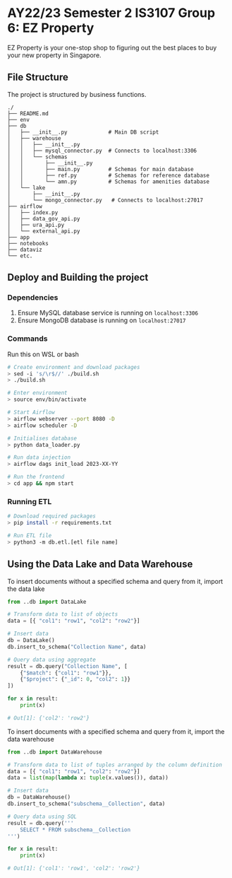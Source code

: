 # AY22/23 Semester 2 IS3107 Group 6: EZ Property

EZ Property is your one-stop shop to figuring out the best places to buy your new property in Singapore.

## File Structure

The project is structured by business functions.

```
./
├── README.md
├── env
├── db
│   ├── __init__.py             # Main DB script
│   ├── warehouse
│   │   ├── __init__.py
│   │   ├── mysql_connector.py  # Connects to localhost:3306
│   │   └── schemas
│   │       ├── __init__.py
│   │       ├── main.py         # Schemas for main database
│   │       ├── ref.py          # Schemas for reference database
│   │       └── amn.py          # Schemas for amenities database
│   └── lake
│       ├── __init__.py
│       └── mongo_connector.py   # Connects to localhost:27017
├── airflow
│   ├── index.py
│   ├── data_gov_api.py
│   ├── ura_api.py
│   └── external_api.py
├── app
├── notebooks
├── dataviz
└── etc.
```

## Deploy and Building the project

### Dependencies

1. Ensure MySQL database service is running on `localhost:3306`
2. Ensure MongoDB database is running on `localhost:27017`

### Commands

Run this on WSL or bash

```bash
# Create environment and download packages
> sed -i 's/\r$//' ./build.sh
> ./build.sh

# Enter environment
> source env/bin/activate

# Start Airflow
> airflow webserver --port 8080 -D
> airflow scheduler -D

# Initialises database
> python data_loader.py

# Run data injection
> airflow dags init_load 2023-XX-YY

# Run the frontend
> cd app && npm start
```

### Running ETL

```bash
# Download required packages
> pip install -r requirements.txt

# Run ETL file
> python3 -m db.etl.[etl file name]

```

## Using the Data Lake and Data Warehouse

To insert documents without a specified schema and query from it, import the data lake

```python
from ..db import DataLake

# Transform data to list of objects
data = [{ "col1": "row1", "col2": "row2"}]

# Insert data
db = DataLake()
db.insert_to_schema("Collection Name", data)

# Query data using aggregate
result = db.query("Collection Name", [
    {"$match": {"col1": "row1"}},
    {"$project": {"_id": 0, "col2": 1}}
])

for x in result:
    print(x)

# Out[1]: {'col2': 'row2'}
```

To insert documents with a specified schema and query from it, import the data warehouse

```python
from ..db import DataWarehouse

# Transform data to list of tuples arranged by the column definition
data = [{ "col1": "row1", "col2": "row2"}]
data = list(map(lambda x: tuple(x.values()), data))

# Insert data
db = DataWarehouse()
db.insert_to_schema("subschema__Collection", data)

# Query data using SQL
result = db.query('''
    SELECT * FROM subschema__Collection
''')

for x in result:
    print(x)

# Out[1]: {'col1': 'row1', 'col2': 'row2'}
```
